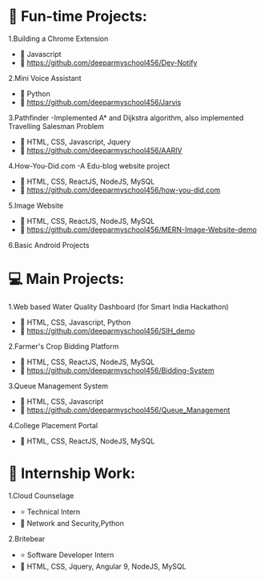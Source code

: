 

# 🎁 Fun-time Projects:

1.Building a Chrome Extension 
  - 🎯 Javascript 
  - 🚀 https://github.com/deeparmyschool456/Dev-Notify 
  
2.Mini Voice Assistant 
  - 🎯 Python 
  - 🚀 https://github.com/deeparmyschool456/Jarvis 

3.Pathfinder -Implemented A* and Dijkstra algorithm, also implemented Travelling Salesman Problem 
  - 🎯 HTML, CSS, Javascript, Jquery  
  - 🚀 https://github.com/deeparmyschool456/AARIV 

4.How-You-Did.com -A Edu-blog website project 
  - 🎯 HTML, CSS, ReactJS, NodeJS, MySQL 
  - 🚀 https://github.com/deeparmyschool456/how-you-did.com 

5.Image Website 
  - 🎯 HTML, CSS, ReactJS, NodeJS, MySQL 
  - 🚀 https://github.com/deeparmyschool456/MERN-Image-Website-demo 

6.Basic Android Projects 


# 💻 Main Projects:

1.Web based Water Quality Dashboard (for Smart India Hackathon) 
  - 🎯 HTML, CSS, Javascript, Python 
  - 🚀 https://github.com/deeparmyschool456/SIH_demo 

2.Farmer's Crop Bidding Platform   
  - 🎯 HTML, CSS, ReactJS, NodeJS, MySQL
  - 🚀 https://github.com/deeparmyschool456/Bidding-System 

3.Queue Management System 
  - 🎯 HTML, CSS, Javascript 
  - 🚀 https://github.com/deeparmyschool456/Queue_Management

4.College Placement Portal
  - 🎯 HTML, CSS, ReactJS, NodeJS, MySQL

# 🚩 Internship Work:  

1.Cloud Counselage 
  - ⭐ Technical Intern  
  - 🎯 Network and Security,Python 

2.Britebear 
  - ⭐ Software Developer Intern 
  - 🎯 HTML, CSS, Jquery, Angular 9, NodeJS, MySQL 
